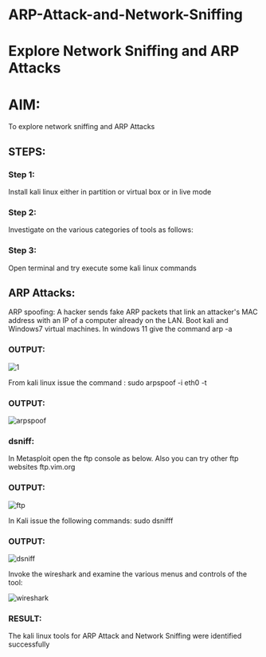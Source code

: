 # ARP-Attack-and-Network-Sniffing
# Explore Network Sniffing and ARP Attacks

# AIM:

To explore network sniffing and ARP Attacks

## STEPS:

### Step 1:

Install kali linux either in partition or virtual box or in live mode

### Step 2:

Investigate on the various categories of tools as follows:


### Step 3:
Open terminal and try execute some kali linux commands

## ARP Attacks:  
ARP spoofing: A hacker sends fake ARP packets that link an attacker's MAC address with an IP of a computer already on the LAN. 
Boot kali and Windows7 virtual machines.
In windows 11 give the command arp -a
### OUTPUT:
![1](https://github.com/HariHaranLK/ETHICAL_HACKING_LAB/assets/132996089/a9ccbd51-db7d-4d35-810d-b29c5d6eda39)

From kali linux issue the command :
sudo arpspoof -i eth0 -t <target system> <gateway>


### OUTPUT:

![arpspoof](/image/arpspoof.png)
###  dsniff:

In Metasploit open the ftp console as below. Also you can try other ftp websites ftp.vim.org
### OUTPUT:

![ftp](/image/ftp.png)


In Kali issue the following commands:
sudo dsnifff
### OUTPUT:

![dsniff](/image/dsniff.png)

Invoke the wireshark and examine the various menus  and controls of the tool:

![wireshark](/image/wireshark.png)
### RESULT:
The kali linux tools for ARP Attack and Network Sniffing were identified successfully
